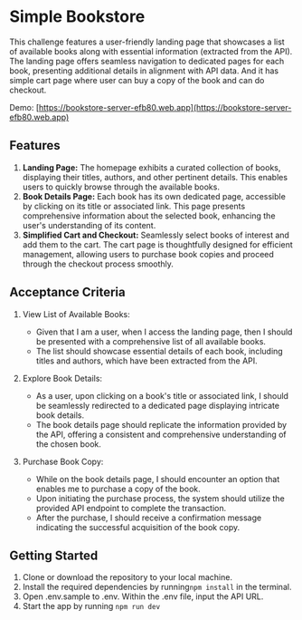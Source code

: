 # Simple Bookstore

This challenge features a user-friendly landing page that showcases a list of available books along with essential information (extracted from the API). The landing page offers seamless navigation to dedicated pages for each book, presenting additional details in alignment with API data. And it has simple cart page where user can buy a copy of the book and can do checkout.

Demo: [https://bookstore-server-efb80.web.app](https://bookstore-server-efb80.web.app)


## Features
1. **Landing Page:** The homepage exhibits a curated collection of books, displaying their titles, authors, and other pertinent details. This enables users to quickly browse through the available books.
2. **Book Details Page:** Each book has its own dedicated page, accessible by clicking on its title or associated link. This page presents comprehensive information about the selected book, enhancing the user's understanding of its content.
3. **Simplified Cart and Checkout:** Seamlessly select books of interest and add them to the cart. The cart page is thoughtfully designed for efficient management, allowing users to purchase book copies and proceed through the checkout process smoothly.

## Acceptance Criteria
1. View List of Available Books:
    * Given that I am a user, when I access the landing page, then I should be presented with a comprehensive list of all available books.
    * The list should showcase essential details of each book, including titles and authors, which have been extracted from the API.

2. Explore Book Details:
    * As a user, upon clicking on a book's title or associated link, I should be seamlessly redirected to a dedicated page displaying intricate book details.
    * The book details page should replicate the information provided by the API, offering a consistent and comprehensive understanding of the chosen book.
3. Purchase Book Copy:
    * While on the book details page, I should encounter an option that enables me to purchase a copy of the book.
    * Upon initiating the purchase process, the system should utilize the provided API endpoint to complete the transaction.
    * After the purchase, I should receive a confirmation message indicating the successful acquisition of the book copy.

## Getting Started
1. Clone or download the repository to your local machine.
2. Install the required dependencies by running`npm install` in the terminal.
3. Open .env.sample to .env. Within the .env file, input the API URL.
4. Start the app by running `npm run dev`